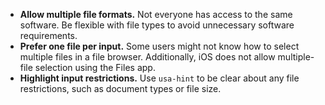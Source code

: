 - **Allow multiple file formats.** Not everyone has access to the same software. Be flexible with file types to avoid unnecessary software requirements.
- **Prefer one file per input.** Some users might not know how to select multiple files in a file browser. Additionally, iOS does not allow multiple-file selection using the Files app.
- **Highlight input restrictions.** Use `usa-hint` to be clear about any file restrictions, such as document types or file size.